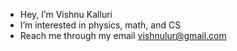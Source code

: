 - Hey, I’m Vishnu Kalluri
- I’m interested in physics, math, and CS
- Reach me through my email vishnulur@gmail.com

<!---
Vishnulur/Vishnulur is a ✨ special ✨ repository because its `README.md` (this file) appears on your GitHub profile.
You can click the Preview link to take a look at your changes. 
--->
